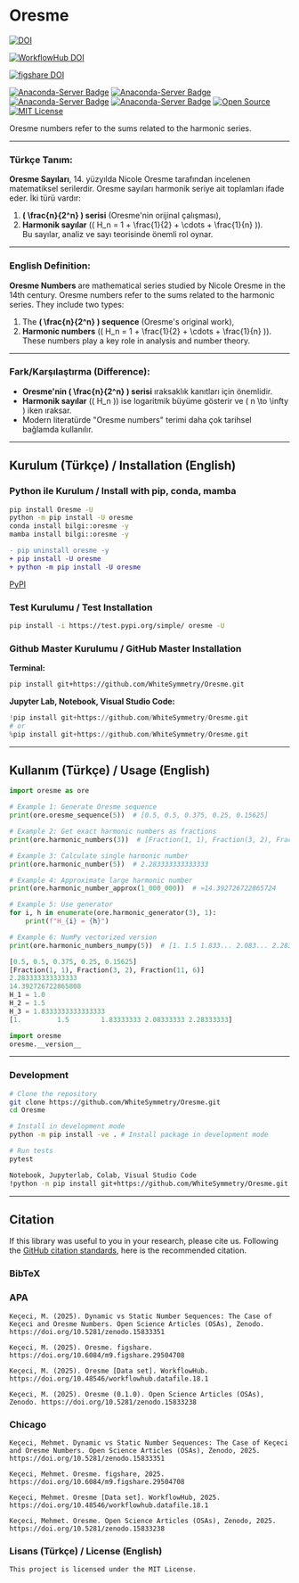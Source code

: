 # Oresme

[![DOI](https://zenodo.org/badge/DOI/10.5281/zenodo.15833238.svg)](https://doi.org/10.5281/zenodo.15833238)

[![WorkflowHub DOI](https://img.shields.io/badge/DOI-10.48546/workflowhub.datafile.18.1-blue)](https://doi.org/10.48546/workflowhub.datafile.18.1)

[![figshare DOI](https://img.shields.io/badge/DOI-10.6084/m9.figshare.29504708-blue)](https://doi.org/10.6084/m9.figshare.29504708)

[![Anaconda-Server Badge](https://anaconda.org/bilgi/oresme/badges/version.svg)](https://anaconda.org/bilgi/oresme)
[![Anaconda-Server Badge](https://anaconda.org/bilgi/oresme/badges/latest_release_date.svg)](https://anaconda.org/bilgi/oresme)
[![Anaconda-Server Badge](https://anaconda.org/bilgi/oresme/badges/platforms.svg)](https://anaconda.org/bilgi/oresme)
[![Anaconda-Server Badge](https://anaconda.org/bilgi/oresme/badges/license.svg)](https://anaconda.org/bilgi/oresme)
[![Open Source](https://img.shields.io/badge/Open%20Source-Open%20Source-brightgreen.svg)](https://opensource.org/)
[![MIT License](https://img.shields.io/badge/License-MIT-yellow.svg)](https://opensource.org/licenses/MIT)


Oresme numbers refer to the sums related to the harmonic series.

---
### **Türkçe Tanım:**
**Oresme Sayıları**, 14. yüzyılda Nicole Oresme tarafından incelenen matematiksel serilerdir. Oresme sayıları harmonik seriye ait toplamları ifade eder. İki türü vardır:  
1. **\( \frac{n}{2^n} \) serisi** (Oresme'nin orijinal çalışması),  
2. **Harmonik sayılar** (\( H_n = 1 + \frac{1}{2} + \cdots + \frac{1}{n} \)).  
Bu sayılar, analiz ve sayı teorisinde önemli rol oynar.

---

### **English Definition:**
**Oresme Numbers** are mathematical series studied by Nicole Oresme in the 14th century. Oresme numbers refer to the sums related to the harmonic series. They include two types:  
1. The **\( \frac{n}{2^n} \) sequence** (Oresme's original work),  
2. **Harmonic numbers** (\( H_n = 1 + \frac{1}{2} + \cdots + \frac{1}{n} \)).  
These numbers play a key role in analysis and number theory.

---

### **Fark/Karşılaştırma (Difference):**
- **Oresme'nin \( \frac{n}{2^n} \) serisi** ıraksaklık kanıtları için önemlidir.  
- **Harmonik sayılar** (\( H_n \)) ise logaritmik büyüme gösterir ve \( n \to \infty \) iken ıraksar.  
- Modern literatürde "Oresme numbers" terimi daha çok tarihsel bağlamda kullanılır.

---

## Kurulum (Türkçe) / Installation (English)

### Python ile Kurulum / Install with pip, conda, mamba
```bash
pip install Oresme -U
python -m pip install -U oresme
conda install bilgi::oresme -y
mamba install bilgi::oresme -y
```

```diff
- pip uninstall oresme -y
+ pip install -U oresme
+ python -m pip install -U oresme
```

[PyPI](https://pypi.org/project/oresme/)

### Test Kurulumu / Test Installation

```bash
pip install -i https://test.pypi.org/simple/ oresme -U
```

### Github Master Kurulumu / GitHub Master Installation

**Terminal:**

```bash
pip install git+https://github.com/WhiteSymmetry/Oresme.git
```

**Jupyter Lab, Notebook, Visual Studio Code:**

```python
!pip install git+https://github.com/WhiteSymmetry/Oresme.git
# or
%pip install git+https://github.com/WhiteSymmetry/Oresme.git
```

---

## Kullanım (Türkçe) / Usage (English)

```python
import oresme as ore 

# Example 1: Generate Oresme sequence
print(ore.oresme_sequence(5))  # [0.5, 0.5, 0.375, 0.25, 0.15625]

# Example 2: Get exact harmonic numbers as fractions
print(ore.harmonic_numbers(3))  # [Fraction(1, 1), Fraction(3, 2), Fraction(11, 6)]

# Example 3: Calculate single harmonic number
print(ore.harmonic_number(5))  # 2.283333333333333

# Example 4: Approximate large harmonic number
print(ore.harmonic_number_approx(1_000_000))  # ≈14.392726722865724

# Example 5: Use generator
for i, h in enumerate(ore.harmonic_generator(3), 1):
    print(f"H_{i} = {h}")

# Example 6: NumPy vectorized version
print(ore.harmonic_numbers_numpy(5))  # [1. 1.5 1.833... 2.083... 2.283...]

[0.5, 0.5, 0.375, 0.25, 0.15625]
[Fraction(1, 1), Fraction(3, 2), Fraction(11, 6)]
2.283333333333333
14.392726722865808
H_1 = 1.0
H_2 = 1.5
H_3 = 1.8333333333333333
[1.         1.5        1.83333333 2.08333333 2.28333333]

```

```python
import oresme
oresme.__version__
```
---

### Development
```bash
# Clone the repository
git clone https://github.com/WhiteSymmetry/Oresme.git
cd Oresme

# Install in development mode
python -m pip install -ve . # Install package in development mode

# Run tests
pytest

Notebook, Jupyterlab, Colab, Visual Studio Code
!python -m pip install git+https://github.com/WhiteSymmetry/Oresme.git
```
---

## Citation

If this library was useful to you in your research, please cite us. Following the [GitHub citation standards](https://docs.github.com/en/github/creating-cloning-and-archiving-repositories/creating-a-repository-on-github/about-citation-files), here is the recommended citation.

### BibTeX


### APA

```
Keçeci, M. (2025). Dynamic vs Static Number Sequences: The Case of Keçeci and Oresme Numbers. Open Science Articles (OSAs), Zenodo. https://doi.org/10.5281/zenodo.15833351

Keçeci, M. (2025). Oresme. figshare. https://doi.org/10.6084/m9.figshare.29504708

Keçeci, M. (2025). Oresme [Data set]. WorkflowHub. https://doi.org/10.48546/workflowhub.datafile.18.1 

Keçeci, M. (2025). Oresme (0.1.0). Open Science Articles (OSAs), Zenodo. https://doi.org/10.5281/zenodo.15833238
```

### Chicago

```
Keçeci, Mehmet. Dynamic vs Static Number Sequences: The Case of Keçeci and Oresme Numbers. Open Science Articles (OSAs), Zenodo, 2025. https://doi.org/10.5281/zenodo.15833351

Keçeci, Mehmet. Oresme. figshare, 2025. https://doi.org/10.6084/m9.figshare.29504708

Keçeci, Mehmet. Oresme [Data set]. WorkflowHub, 2025. https://doi.org/10.48546/workflowhub.datafile.18.1 

Keçeci, Mehmet. Oresme. Open Science Articles (OSAs), Zenodo, 2025. https://doi.org/10.5281/zenodo.15833238

```


### Lisans (Türkçe) / License (English)

```
This project is licensed under the MIT License.
```
